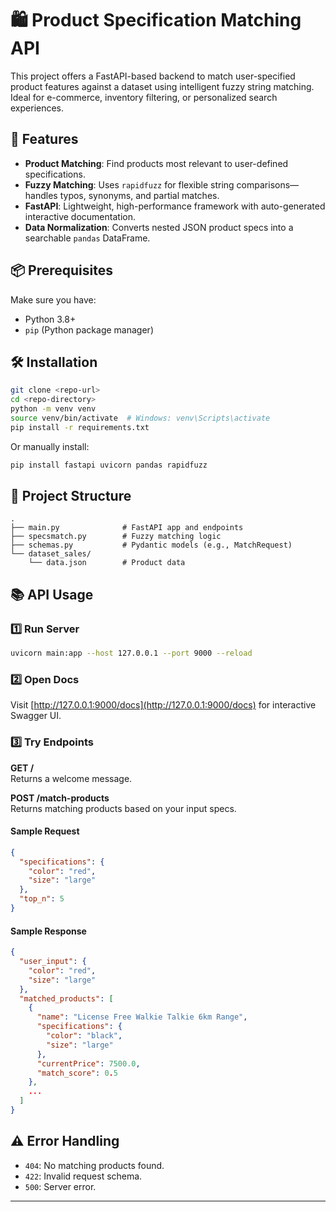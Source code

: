 # 🛍️ Product Specification Matching API

This project offers a FastAPI-based backend to match user-specified product features against a dataset using intelligent fuzzy string matching. Ideal for e-commerce, inventory filtering, or personalized search experiences.

## 🚀 Features

- **Product Matching**: Find products most relevant to user-defined specifications.
- **Fuzzy Matching**: Uses `rapidfuzz` for flexible string comparisons—handles typos, synonyms, and partial matches.
- **FastAPI**: Lightweight, high-performance framework with auto-generated interactive documentation.
- **Data Normalization**: Converts nested JSON product specs into a searchable `pandas` DataFrame.

## 📦 Prerequisites

Make sure you have:

- Python 3.8+
- `pip` (Python package manager)

## 🛠️ Installation

```bash
git clone <repo-url>
cd <repo-directory>
python -m venv venv
source venv/bin/activate  # Windows: venv\Scripts\activate
pip install -r requirements.txt
```

Or manually install:

```bash
pip install fastapi uvicorn pandas rapidfuzz
```

## 📁 Project Structure

```
.
├── main.py              # FastAPI app and endpoints
├── specsmatch.py        # Fuzzy matching logic
├── schemas.py           # Pydantic models (e.g., MatchRequest)
└── dataset_sales/
    └── data.json        # Product data
```

## 📚 API Usage

### 1️⃣ Run Server

```bash
uvicorn main:app --host 127.0.0.1 --port 9000 --reload
```

### 2️⃣ Open Docs

Visit [http://127.0.0.1:9000/docs](http://127.0.0.1:9000/docs) for interactive Swagger UI.

### 3️⃣ Try Endpoints

**GET /**  
Returns a welcome message.

**POST /match-products**  
Returns matching products based on your input specs.

#### Sample Request

```json
{
  "specifications": {
    "color": "red",
    "size": "large"
  },
  "top_n": 5
}
```

#### Sample Response

```json
{
  "user_input": {
    "color": "red",
    "size": "large"
  },
  "matched_products": [
    {
      "name": "License Free Walkie Talkie 6km Range",
      "specifications": {
        "color": "black",
        "size": "large"
      },
      "currentPrice": 7500.0,
      "match_score": 0.5
    },
    ...
  ]
}
```

## ⚠️ Error Handling

- `404`: No matching products found.
- `422`: Invalid request schema.
- `500`: Server error.

---
